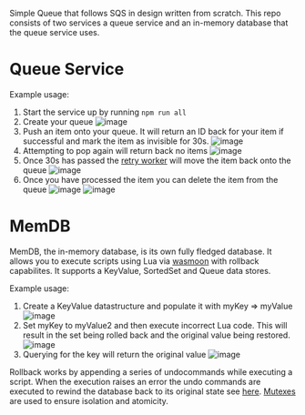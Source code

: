 Simple Queue that follows SQS in design written from scratch. This repo consists of two services a queue service and an in-memory database that the queue service uses. 

# Queue Service
Example usage:
1. Start the service up by running `npm run all`
2. Create your queue
![image](https://github.com/user-attachments/assets/c5f19d5e-4df3-4037-bfd9-f8484b1de5f2)
3. Push an item onto your queue. It will return an ID back for your item if successful and mark the item as invisible for 30s.
![image](https://github.com/user-attachments/assets/cf13e2e9-c8d6-457c-b1a1-3b2712e3a4aa)
4. Attempting to pop again will return back no items
![image](https://github.com/user-attachments/assets/7b2966fc-5dfc-4ec3-af50-819c514aa584)
5. Once 30s has passed the [retry worker](https://github.com/shaunbenj/nano-queue/blob/main/app/services/queue/retry_worker.js) will move the item back onto the queue
![image](https://github.com/user-attachments/assets/9a88a06f-2185-4d9d-9c6f-7510b7ee452c)
6. Once you have processed the item you can delete the item from the queue
![image](https://github.com/user-attachments/assets/b1885a63-0a55-44df-867a-33e5dac7e949)
![image](https://github.com/user-attachments/assets/c195a1a5-5da2-4ef5-83c5-6f5ca2bf7429)

# MemDB
MemDB, the in-memory database, is its own fully fledged database. It allows you to execute scripts using Lua via [wasmoon](https://github.com/ceifa/wasmoon) with rollback capabilites. It supports a KeyValue, SortedSet and Queue data stores.

Example usage:
1. Create a KeyValue datastructure and populate it with myKey => myValue
![image](https://github.com/user-attachments/assets/73d869e8-6def-49d6-b4aa-e4b50783b4ae)
2. Set myKey to myValue2 and then execute incorrect Lua code. This will result in the set being rolled back and the original value being restored. 
![image](https://github.com/user-attachments/assets/bcd20364-62ed-4963-a9a6-287e2aff3e72)
3. Querying for the key will return the original value
![image](https://github.com/user-attachments/assets/e7984133-f386-4fd4-9f82-ee5c36fca2ca)

Rollback works by appending a series of undocommands while executing a script. When the execution raises an error the undo commands are executed to rewind the database back to its original state see [here](https://github.com/shaunbenj/nano-queue/blob/main/app/services/mem_db/script_executor.js#L87-L103). [Mutexes](https://github.com/shaunbenj/nano-queue/blob/main/app/services/mem_db/script_executor.js#L73-L74) are used to ensure isolation and atomicity.


